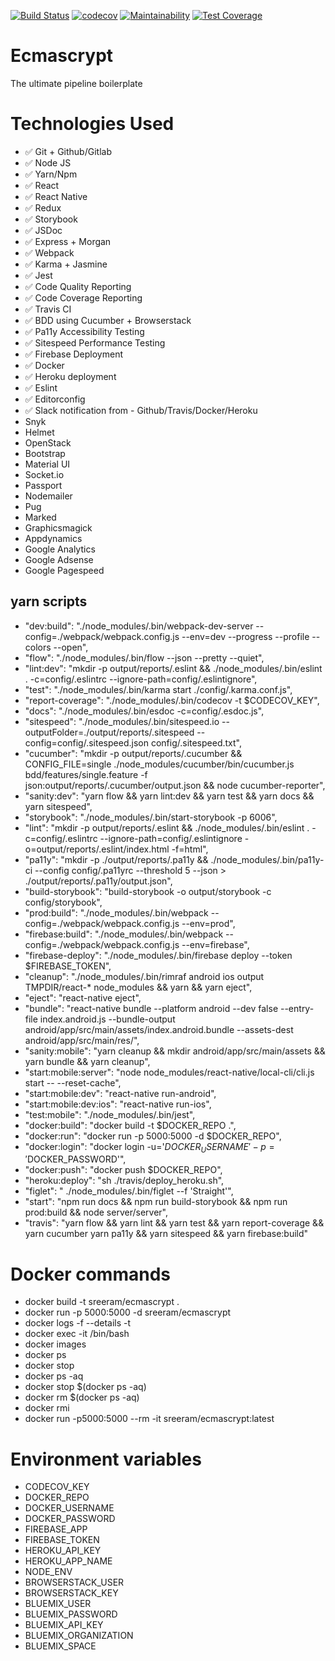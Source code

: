 [![Build Status](https://travis-ci.org/sreerampr/ecmascrypt.svg?branch=master)](https://travis-ci.org/sreerampr/ecmascrypt)
[![codecov](https://codecov.io/gh/sreerampr/ecmascrypt/branch/master/graph/badge.svg)](https://codecov.io/gh/sreerampr/ecmascrypt)
[![Maintainability](https://api.codeclimate.com/v1/badges/ee15c93b8d04a9af62c5/maintainability)](https://codeclimate.com/github/sreerampr/ecmascrypt/maintainability)
[![Test Coverage](https://api.codeclimate.com/v1/badges/ee15c93b8d04a9af62c5/test_coverage)](https://codeclimate.com/github/sreerampr/ecmascrypt/test_coverage)

# Ecmascrypt
The ultimate pipeline boilerplate

# Technologies Used
* :white_check_mark: Git + Github/Gitlab
* :white_check_mark: Node JS
* :white_check_mark: Yarn/Npm
* :white_check_mark: React
* :white_check_mark: React Native
* :white_check_mark: Redux
* :white_check_mark: Storybook
* :white_check_mark: JSDoc
* :white_check_mark: Express + Morgan
* :white_check_mark: Webpack
* :white_check_mark: Karma + Jasmine
* :white_check_mark: Jest
* :white_check_mark: Code Quality Reporting
* :white_check_mark: Code Coverage Reporting
* :white_check_mark: Travis CI
* :white_check_mark: BDD using Cucumber + Browserstack
* :white_check_mark: Pa11y Accessibility Testing
* :white_check_mark: Sitespeed Performance Testing
* :white_check_mark: Firebase Deployment
* :white_check_mark: Docker
* :white_check_mark: Heroku deployment
* :white_check_mark: Eslint
* :white_check_mark: Editorconfig
* :white_check_mark: Slack notification from - Github/Travis/Docker/Heroku
* Snyk
* Helmet
* OpenStack
* Bootstrap
* Material UI
* Socket.io
* Passport
* Nodemailer
* Pug
* Marked
* Graphicsmagick
* Appdynamics
* Google Analytics
* Google Adsense
* Google Pagespeed


## yarn scripts
* "dev:build": "./node_modules/.bin/webpack-dev-server --config=./webpack/webpack.config.js --env=dev --progress --profile --colors --open",
* "flow": "./node_modules/.bin/flow --json --pretty --quiet",
* "lint:dev": "mkdir -p output/reports/.eslint && ./node_modules/.bin/eslint . -c=config/.eslintrc --ignore-path=config/.eslintignore",
* "test": "./node_modules/.bin/karma start ./config/.karma.conf.js",
* "report-coverage": "./node_modules/.bin/codecov -t $CODECOV_KEY",
* "docs": "./node_modules/.bin/esdoc -c=config/.esdoc.js",
* "sitespeed": "./node_modules/.bin/sitespeed.io --outputFolder=./output/reports/.sitespeed --config=config/.sitespeed.json config/.sitespeed.txt",
* "cucumber": "mkdir -p output/reports/.cucumber && CONFIG_FILE=single ./node_modules/cucumber/bin/cucumber.js bdd/features/single.feature -f json:output/reports/.cucumber/output.json && node cucumber-reporter",
* "sanity:dev": "yarn flow && yarn lint:dev && yarn test && yarn docs && yarn sitespeed",
* "storybook": "./node_modules/.bin/start-storybook -p 6006",
* "lint": "mkdir -p output/reports/.eslint && ./node_modules/.bin/eslint . -c=config/.eslintrc --ignore-path=config/.eslintignore -o=output/reports/.eslint/index.html -f=html",
* "pa11y": "mkdir -p ./output/reports/.pa11y && ./node_modules/.bin/pa11y-ci --config config/.pa11yrc --threshold 5 --json > ./output/reports/.pa11y/output.json",
* "build-storybook": "build-storybook -o output/storybook -c config/storybook",
* "prod:build": "./node_modules/.bin/webpack --config=./webpack/webpack.config.js --env=prod",
* "firebase:build": "./node_modules/.bin/webpack --config=./webpack/webpack.config.js --env=firebase",
* "firebase-deploy": "./node_modules/.bin/firebase deploy --token $FIREBASE_TOKEN",
* "cleanup": "./node_modules/.bin/rimraf android ios output TMPDIR/react-* node_modules && yarn && yarn eject",
* "eject": "react-native eject",
* "bundle": "react-native bundle --platform android --dev false --entry-file index.android.js --bundle-output android/app/src/main/assets/index.android.bundle --assets-dest android/app/src/main/res/",
* "sanity:mobile": "yarn cleanup && mkdir android/app/src/main/assets && yarn bundle && yarn cleanup",
* "start:mobile:server": "node node_modules/react-native/local-cli/cli.js start -- --reset-cache",
* "start:mobile:dev": "react-native run-android",
* "start:mobile:dev:ios": "react-native run-ios",
* "test:mobile": "./node_modules/.bin/jest",
* "docker:build": "docker build -t $DOCKER_REPO .",
* "docker:run": "docker run -p 5000:5000 -d $DOCKER_REPO",
* "docker:login": "docker login -u='$DOCKER_USERNAME' -p='$DOCKER_PASSWORD'",
* "docker:push": "docker push $DOCKER_REPO",
* "heroku:deploy": "sh ./travis/deploy_heroku.sh",
* "figlet": " ./node_modules/.bin/figlet --f 'Straight'",
* "start": "npm run docs && npm run build-storybook && npm run prod:build && node server/server",
* "travis": "yarn flow && yarn lint && yarn test && yarn report-coverage && yarn cucumber yarn pa11y && yarn sitespeed && yarn firebase:build"

# Docker commands
* docker build -t sreeram/ecmascrypt .
* docker run -p 5000:5000 -d sreeram/ecmascrypt
* docker logs <containerId> -f --details -t
* docker exec -it <containerId> /bin/bash
* docker images
* docker ps
* docker stop <containerId>
* docker ps -aq
* docker stop $(docker ps -aq)
* docker rm $(docker ps -aq)
* docker rmi <imageID>
* docker run -p5000:5000 --rm -it sreeram/ecmascrypt:latest

# Environment variables
* CODECOV_KEY
* DOCKER_REPO
* DOCKER_USERNAME
* DOCKER_PASSWORD
* FIREBASE_APP
* FIREBASE_TOKEN
* HEROKU_API_KEY
* HEROKU_APP_NAME
* NODE_ENV
* BROWSERSTACK_USER
* BROWSERSTACK_KEY
* BLUEMIX_USER
* BLUEMIX_PASSWORD
* BLUEMIX_API_KEY
* BLUEMIX_ORGANIZATION
* BLUEMIX_SPACE